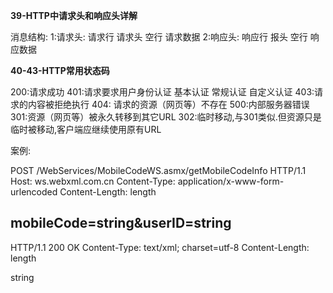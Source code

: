**39-HTTP中请求头和响应头详解**

消息结构:
1:请求头: 请求行 请求头 空行 请求数据
2:响应头: 响应行  报头  空行 响应数据

**40-43-HTTP常用状态码**

200:请求成功
401:请求要求用户身份认证  基本认证 常规认证 自定义认证
403:请求的内容被拒绝执行
404: 请求的资源（网页等）不存在
500:内部服务器错误
301:资源（网页等）被永久转移到其它URL
302:临时移动,与301类似.但资源只是临时被移动,客户端应继续使用原有URL

案例:

POST /WebServices/MobileCodeWS.asmx/getMobileCodeInfo HTTP/1.1
Host: ws.webxml.com.cn
Content-Type: application/x-www-form-urlencoded
Content-Length: length

mobileCode=string&userID=string
---------------------------------------------------------------
HTTP/1.1 200 OK
Content-Type: text/xml; charset=utf-8
Content-Length: length

<?xml version="1.0" encoding="utf-8"?>
<string xmlns="http://WebXml.com.cn/">string</string>
